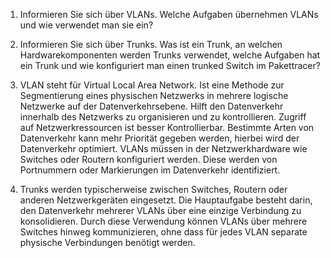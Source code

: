 
1. Informieren Sie sich über VLANs. Welche Aufgaben übernehmen VLANs und wie verwendet man sie ein?
2. Informieren Sie sich über Trunks. Was ist ein Trunk, an welchen Hardwarekomponenten werden Trunks verwendet, welche Aufgaben hat ein Trunk und wie konfiguriert man einen trunked Switch im Pakettracer?

1. VLAN steht für Virtual Local Area Network. Ist eine Methode zur Segmentierung eines physischen Netzwerks in mehrere logische Netzwerke auf der Datenverkehrsebene. Hilft den Datenverkehr innerhalb des Netzwerks zu organisieren und zu kontrollieren. Zugriff auf Netzwerkressourcen ist besser Kontrollierbar. Bestimmte Arten von Datenverkehr kann mehr Priorität gegeben werden, hierbei wird der Datenverkehr optimiert. VLANs müssen in der Netzwerkhardware wie Switches oder Routern konfiguriert werden. Diese werden von Portnummern oder Markierungen im Datenverkehr identifiziert. 
2. Trunks werden typischerweise zwischen Switches, Routern oder anderen Netzwerkgeräten eingesetzt. Die Hauptaufgabe besteht darin, den Datenverkehr mehrerer VLANs über eine einzige Verbindung zu konsolidieren. Durch diese Verwendung können VLANs über mehrere Switches hinweg kommunizieren, ohne dass für jedes VLAN separate physische Verbindungen benötigt werden. 